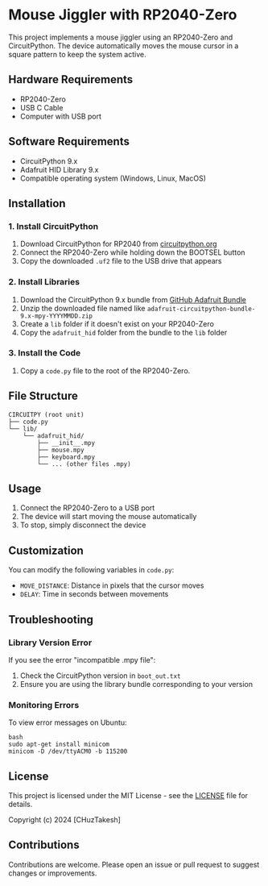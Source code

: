 # Mouse Jiggler with RP2040-Zero

This project implements a mouse jiggler using an RP2040-Zero and CircuitPython. The device automatically moves the mouse cursor in a square pattern to keep the system active.

## Hardware Requirements

- RP2040-Zero
- USB C Cable 
- Computer with USB port

## Software Requirements

- CircuitPython 9.x
- Adafruit HID Library 9.x
- Compatible operating system (Windows, Linux, MacOS)

## Installation

### 1. Install CircuitPython

1. Download CircuitPython for RP2040 from [circuitpython.org](https://circuitpython.org/board/raspberry_pi_pico/)
2. Connect the RP2040-Zero while holding down the BOOTSEL button
3. Copy the downloaded `.uf2` file to the USB drive that appears

### 2. Install Libraries

1. Download the CircuitPython 9.x bundle from [GitHub Adafruit Bundle](https://github.com/adafruit/Adafruit_CircuitPython_Bundle/releases)
2. Unzip the downloaded file named like `adafruit-circuitpython-bundle-9.x-mpy-YYYYMMDD.zip`
3. Create a `lib` folder if it doesn't exist on your RP2040-Zero
4. Copy the `adafruit_hid` folder from the bundle to the `lib` folder

### 3. Install the Code

1. Copy a `code.py` file to the root of the RP2040-Zero.

## File Structure

```
CIRCUITPY (root unit)
├── code.py
└── lib/
    └── adafruit_hid/
        ├── __init__.mpy
        ├── mouse.mpy
        ├── keyboard.mpy
        └── ... (other files .mpy)
```
## Usage

1. Connect the RP2040-Zero to a USB port
2. The device will start moving the mouse automatically
3. To stop, simply disconnect the device

## Customization

You can modify the following variables in `code.py`:
- `MOVE_DISTANCE`: Distance in pixels that the cursor moves
- `DELAY`: Time in seconds between movements

## Troubleshooting

### Library Version Error
If you see the error "incompatible .mpy file":
1. Check the CircuitPython version in `boot_out.txt`
2. Ensure you are using the library bundle corresponding to your version

### Monitoring Errors
To view error messages on Ubuntu:

```
bash
sudo apt-get install minicom
minicom -D /dev/ttyACM0 -b 115200
```

## License

This project is licensed under the MIT License - see the [LICENSE](LICENSE) file for details.

Copyright (c) 2024 [CHuzTakesh]

## Contributions

Contributions are welcome. Please open an issue or pull request to suggest changes or improvements.